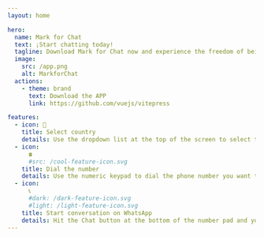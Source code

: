 ```yaml
---
layout: home

hero:
  name: Mark for Chat
  text: ¡Start chatting today!
  tagline: Download Mark for Chat now and experience the freedom of being able to talk to anyone on WhatsApp without having to add them to your contact book.
  image:
    src: /app.png
    alt: MarkforChat
  actions:
    - theme: brand
      text: Download the APP
      link: https://github.com/vuejs/vitepress

features:
  - icon: 📜
    title: Select country
    details: Use the dropdown list at the top of the screen to select the desired country code.
  - icon:
      ☎️
      #src: /cool-feature-icon.svg
    title: Dial the number
    details: Use the numeric keypad to dial the phone number you want to call.
  - icon:
      📞
      #dark: /dark-feature-icon.svg
      #light: /light-feature-icon.svg
    title: Start conversation on WhatsApp
    details: Hit the Chat button at the bottom of the number pad and you're done.
---
```

